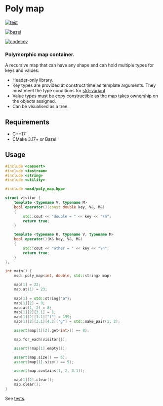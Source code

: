 # Poly map

[![test](https://github.com/andreiavrammsd/polymap/workflows/test/badge.svg)](https://github.com/andreiavrammsd/polymap/actions/workflows/cmake.yml)

[![bazel](https://github.com/andreiavrammsd/polymap/workflows/bazel/badge.svg)](https://github.com/andreiavrammsd/polymap/actions/workflows/bazel.yml)

[![codecov](https://codecov.io/github/andreiavrammsd/polymap/graph/badge.svg?token=CKSCACRJXC)](https://codecov.io/github/andreiavrammsd/polymap)

### Polymorphic map container.

A recursive map that can have any shape and can hold multiple types for keys and values.

* Header-only library.
* Key types are provided at construct time as template arguments. They must meet the type conditions
  for [std::variant](https://en.cppreference.com/w/cpp/utility/variant).
* Value types must be copy constructible as the map takes ownership on the objects assigned.
* Can be visualised as a tree.

## Requirements

* C++17
* CMake 3.17+ or Bazel

## Usage

```c++
#include <cassert>
#include <iostream>
#include <string>
#include <utility>

#include <msd/poly_map.hpp>

struct visitor {
    template <typename V, typename M>
    bool operator()(const double key, V&, M&)
    {
        std::cout << "double = " << key << "\n";
        return true;
    }

    template <typename K, typename V, typename M>
    bool operator()(K& key, V&, M&)
    {
        std::cout << "other = " << key << "\n";
        return true;
    }
};

int main() {
    msd::poly_map<int, double, std::string> map;

    map[1] = 22;
    map.at(1) = 23;
    
    map[1] = std::string{"a"};
    map[1][2] = 9;
    map.at(1, 2) = 8;
    map[1][2][3.1] = 1;
    map[1][2][3.1]["f"] = 199;
    map[1][2][3.1][4.2]["g"] = std::make_pair(1, 2);

    assert(map[1][2].get<int>() == 8);

    map.for_each(visitor{});

    assert(!map[1].empty());

    assert(map.size() == 6);
    assert(map[1].size() == 5);

    assert(map.contains(1, 2, 3.1));

    map[1][2].clear();
    map.clear();
}
```

See [tests](tests/poly_map_test.cpp).
